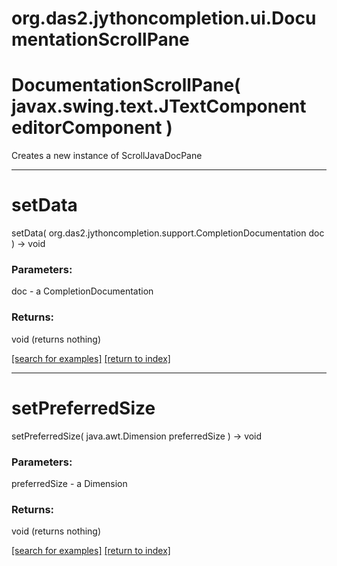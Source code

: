 # org.das2.jythoncompletion.ui.DocumentationScrollPane



# DocumentationScrollPane( javax.swing.text.JTextComponent editorComponent )
Creates a new instance of ScrollJavaDocPane

***
<a name="setData"></a>
# setData
setData( org.das2.jythoncompletion.support.CompletionDocumentation doc ) &rarr; void



### Parameters:
doc - a CompletionDocumentation

### Returns:
void (returns nothing)


<a href="https://github.com/autoplot/dev/search?q=setData&unscoped_q=setData">[search for examples]</a>
<a href="https://github.com/autoplot/documentation/blob/master/javadoc/index-all.md">[return to index]</a>

***
<a name="setPreferredSize"></a>
# setPreferredSize
setPreferredSize( java.awt.Dimension preferredSize ) &rarr; void



### Parameters:
preferredSize - a Dimension

### Returns:
void (returns nothing)


<a href="https://github.com/autoplot/dev/search?q=setPreferredSize&unscoped_q=setPreferredSize">[search for examples]</a>
<a href="https://github.com/autoplot/documentation/blob/master/javadoc/index-all.md">[return to index]</a>

